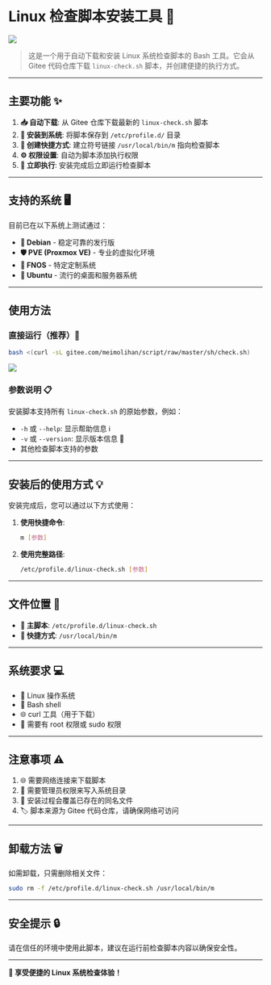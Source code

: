 # Linux 检查脚本安装工具 🚀

![](https://file.meimolihan.eu.org/img/linux-check-01.webp) 

> 这是一个用于自动下载和安装 Linux 系统检查脚本的 Bash 工具。它会从 Gitee 代码仓库下载 `linux-check.sh` 脚本，并创建便捷的执行方式。

---

## 主要功能 ✨

1. **📥 自动下载**: 从 Gitee 仓库下载最新的 `linux-check.sh` 脚本
2. **📁 安装到系统**: 将脚本保存到 `/etc/profile.d/` 目录
3. **🔗 创建快捷方式**: 建立符号链接 `/usr/local/bin/m` 指向检查脚本
4. **⚙️ 权限设置**: 自动为脚本添加执行权限
5. **🚀 立即执行**: 安装完成后立即运行检查脚本

---

## 支持的系统 🖥️

目前已在以下系统上测试通过：

- **🐧 Debian** - 稳定可靠的发行版
- **🛡️ PVE (Proxmox VE)** - 专业的虚拟化环境
- **🎯 FNOS** - 特定定制系统
- **🌱 Ubuntu** - 流行的桌面和服务器系统

---

## 使用方法

### 直接运行（推荐）🎯
```bash
bash <(curl -sL gitee.com/meimolihan/script/raw/master/sh/check.sh)
```



![](https://file.meimolihan.eu.org/screenshot/linux-check-001.webp) 



### 参数说明 📋

安装脚本支持所有 `linux-check.sh` 的原始参数，例如：
- `-h` 或 `--help`: 显示帮助信息 ℹ️
- `-v` 或 `--version`: 显示版本信息 🔖
- 其他检查脚本支持的参数

---

## 安装后的使用方式 💡

安装完成后，您可以通过以下方式使用：

1. **使用快捷命令**:
   ```bash
   m [参数]
   ```

2. **使用完整路径**:
   ```bash
   /etc/profile.d/linux-check.sh [参数]
   ```

---

## 文件位置 📂

- **📄 主脚本**: `/etc/profile.d/linux-check.sh`
- **🔗 快捷方式**: `/usr/local/bin/m`

---

## 系统要求 💻

- 🐧 Linux 操作系统
- 💬 Bash shell
- 🌐 curl 工具（用于下载）
- 👑 需要有 root 权限或 sudo 权限

---

## 注意事项 ⚠️

1. 🌐 需要网络连接来下载脚本
2. 🔐 需要管理员权限来写入系统目录
3. 📝 安装过程会覆盖已存在的同名文件
4. 🏷️ 脚本来源为 Gitee 代码仓库，请确保网络可访问

---

## 卸载方法 🗑️

如需卸载，只需删除相关文件：
```bash
sudo rm -f /etc/profile.d/linux-check.sh /usr/local/bin/m
```

---

## 安全提示 🔒

请在信任的环境中使用此脚本，建议在运行前检查脚本内容以确保安全性。

---

**🎉 享受便捷的 Linux 系统检查体验！**



